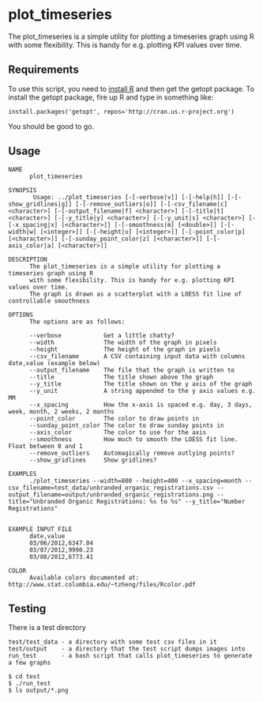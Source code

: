 # plot_timeseries

The plot_timeseries is a simple utility for plotting a timeseries graph using R
with some flexibility. This is handy for e.g. plotting KPI values over time.

## Requirements

To use this script, you need to [install R](http://cran.r-project.org/mirrors.html) and then get the getopt package. 
To install the getopt package, fire up R and type in something like:

    install.packages('getopt', repos='http://cran.us.r-project.org')

You should be good to go.

## Usage

    NAME
          plot_timeseries
    
    SYNOPSIS
           Usage: ../plot_timeseries [-[-verbose|v]] [-[-help|h]] [-[-show_gridlines|g]] [-[-remove_outliers|o]] [-[-csv_filename|c] <character>] [-[-output_filename|f] <character>] [-[-title|t] <character>] [-[-y_title|y] <character>] [-[-y_unit|s] <character>] [-[-x_spacing|x] [<character>]] [-[-smoothness|m] [<double>]] [-[-width|w] [<integer>]] [-[-height|u] [<integer>]] [-[-point_color|p] [<character>]] [-[-sunday_point_color|z] [<character>]] [-[-axis_color|a] [<character>]]
    
    DESCRIPTION
          The plot_timeseries is a simple utility for plotting a timeseries graph using R
          with some flexibility. This is handy for e.g. plotting KPI values over time.
          The graph is drawn as a scatterplot with a LOESS fit line of controllable smoothness
    
    OPTIONS
          The options are as follows:
    
          --verbose            Get a little chatty?
          --width              The width of the graph in pixels
          --height             The height of the graph in pixels
          --csv_filename       A CSV containing input data with columns date,value (example below)
          --output_filename    The file that the graph is written to
          --title              The title shown above the graph
          --y_title            The title shown on the y axis of the graph
          --y_unit             A string appended to the y axis values e.g. MM
          --x_spacing          How the x-axis is spaced e.g. day, 3 days, week, month, 2 weeks, 2 months
          --point_color        The color to draw points in
          --sunday_point_color The color to draw sunday points in
          --axis_color         The color to use for the axis
          --smoothness         How much to smooth the LOESS fit line. Float between 0 and 1
          --remove_outliers    Automagically remove outlying points?
          --show_gridlines     Show gridlines?
    
    EXAMPLES
          ./plot_timeseries --width=800 --height=400 --x_spacing=month --csv_filename=test_data/unbranded_organic_registrations.csv --output_filename=output/unbranded_organic_registrations.png --title="Unbranded Organic Registrations: %s to %s" --y_title="Number Registrations"
    
    
    EXAMPLE INPUT FILE
          date,value
          03/06/2012,6347.04
          03/07/2012,9990.23
          03/08/2012,6773.41
    
    COLOR
          Available colors documented at: http://www.stat.columbia.edu/~tzheng/files/Rcolor.pdf
    

## Testing

There is a test directory

    test/test_data - a directory with some test csv files in it
    test/output    - a directory that the test script dumps images into
    run_test       - a bash script that calls plot_timeseries to generate a few graphs

    $ cd test
    $ ./run_test 
    $ ls output/*.png
